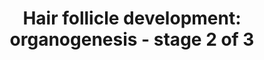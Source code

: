 ---
annotations:
- id: PW:0000004
  parent: regulatory pathway
  type: Pathway Ontology
  value: regulatory pathway
- id: CL:0002559
  parent: native cell
  type: Cell Type Ontology
  value: hair follicle cell
authors:
- Danieltrinunes
- Egonw
- MaintBot
- AlexanderPico
- Jmelius
- Khanspers
- DeSl
- Eweitz
citedin:
- link: PMC9222608
  title: Fish as Model Systems to Study Epigenetic Drivers in Human Self-Domestication
    and Neurodevelopmental Cognitive Disorders (2022)
- link: PMC12301734
  title: Investigating Transcriptional Age Acceleration in Inflammatory Skin Diseases
communities: []
description: 'The hair follicle (HF) is the biological unit responsible for producing
  a single hair shaft. The follicles are arranged with concentric epithelial progenitor
  layers surrounding the dermal core, which is the dermal papilla (DP). Classically,
  the development of the follicle itself can be divided into three stages: [Induction](https://www.wikipathways.org/index.php/Pathway:WP2804),
  Organogenesis and [Cytodifferentiation](https://www.wikipathways.org/index.php/Pathway:WP2840).  Hair
  follicle development is a process dependent on epithelial-mesenchymal transitions
  orchestrated by many signaling pathways. Here we find one of three complex regulatory
  pathways assembled from a text mining approach portraying the development of this
  key mammal-specific structure.'
last-edited: 2025-03-09
ndex: b871b733-8b65-11eb-9e72-0ac135e8bacf
organisms:
- Homo sapiens
redirect_from:
- /index.php/Pathway:WP2839
- /instance/WP2839
- /instance/WP2839_r137820
revision: r137820
schema-jsonld:
- '@context': https://schema.org/
  '@id': https://wikipathways.github.io/pathways/WP2839.html
  '@type': Dataset
  creator:
    '@type': Organization
    name: WikiPathways
  description: 'The hair follicle (HF) is the biological unit responsible for producing
    a single hair shaft. The follicles are arranged with concentric epithelial progenitor
    layers surrounding the dermal core, which is the dermal papilla (DP). Classically,
    the development of the follicle itself can be divided into three stages: [Induction](https://www.wikipathways.org/index.php/Pathway:WP2804),
    Organogenesis and [Cytodifferentiation](https://www.wikipathways.org/index.php/Pathway:WP2840).  Hair
    follicle development is a process dependent on epithelial-mesenchymal transitions
    orchestrated by many signaling pathways. Here we find one of three complex regulatory
    pathways assembled from a text mining approach portraying the development of this
    key mammal-specific structure.'
  keywords:
  - Activin A
  - B-catenin
  - BMP s
  - CCND1
  - CCND2
  - CDH1
  - EDA
  - EDAR
  - FGF
  - FGFR2
  - FOXI3
  - FZD1
  - GJB6
  - GLI s
  - GLI1
  - GLI2
  - ITGB1
  - LEF1
  - LRP5/6
  - Laminin-511
  - MYC
  - NCAM
  - NF-kB
  - NOG
  - Noggin
  - PDGF
  - PDGFRA
  - PTCH
  - PTCH1
  - RUNX2
  - SHH
  - SMO
  - SNAI1
  - TP63
  - WNT5A
  license: CC0
  name: 'Hair follicle development: organogenesis - stage 2 of 3'
seo: CreativeWork
title: 'Hair follicle development: organogenesis - stage 2 of 3'
wpid: WP2839
---